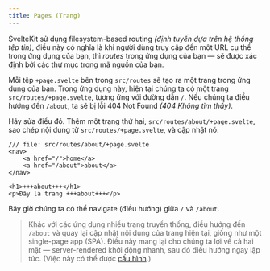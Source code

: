```yaml
---
title: Pages (Trang)
---
```


SvelteKit sử dụng filesystem-based routing _(định tuyến dựa trên hệ thống tệp tin)_, điều này có nghĩa là khi người dùng truy cập đến một URL cụ thể trong ứng dụng của bạn, thì _routes_ trong ứng dụng của bạn — sẽ được xác định bởi các thư mục trong mã nguồn của bạn.

Mỗi tệp `+page.svelte` bên trong `src/routes` sẽ tạo ra một trang trong ứng dụng của bạn. Trong ứng dụng này, hiện tại chúng ta có một trang `src/routes/+page.svelte`, tương ứng với đường dẫn `/`. Nếu chúng ta điều hướng đến `/about`, ta sẽ bị lỗi 404 Not Found _(404 Không tìm thấy)_.

Hãy sửa điều đó. Thêm một trang thứ hai, `src/routes/about/+page.svelte`, sao chép nội dung từ `src/routes/+page.svelte`, và cập nhật nó:

```svelte
/// file: src/routes/about/+page.svelte
<nav>
	<a href="/">home</a>
	<a href="/about">about</a>
</nav>

<h1>+++about+++</h1>
<p>Đây là trang +++about+++</p>
```

Bây giờ chúng ta có thể navigate (điều hướng) giữa `/` và `/about`.

> Khác với các ứng dụng nhiều trang truyền thống, điều hướng đến `/about` và quay lại cập nhật nội dung của trang hiện tại, giống như một single-page app (SPA). Điều này mang lại cho chúng ta lợi về cả hai mặt — server-rendered khởi động nhanh, sau đó điều hướng ngay lập tức. (Việc này có thể được [cấu hình](https://kit.svelte.dev/docs/page-options).)